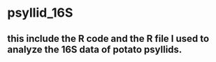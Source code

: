 # psyllid_16S
## this include the R code and the R file I used to analyze the 16S data of potato psyllids. 
